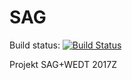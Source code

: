 # SAG

Build status: [![Build Status](https://travis-ci.org/ArturB/SAG.svg?branch=master)](https://travis-ci.org/ArturB/SAG)

Projekt SAG+WEDT 2017Z
